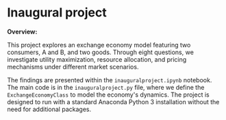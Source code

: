 # Inaugural project

**Overview:**

This project explores an exchange economy model featuring two consumers, A and B, and two goods. Through eight questions, we investigate utility maximization, resource allocation, and pricing mechanisms under different market scenarios.

The findings are presented within the `inauguralproject.ipynb` notebook. The main code is in the `inauguralproject.py` file, where we define the `ExchangeEconomyClass` to model the economy's dynamics. The project is designed to run with a standard Anaconda Python 3 installation without the need for additional packages.
